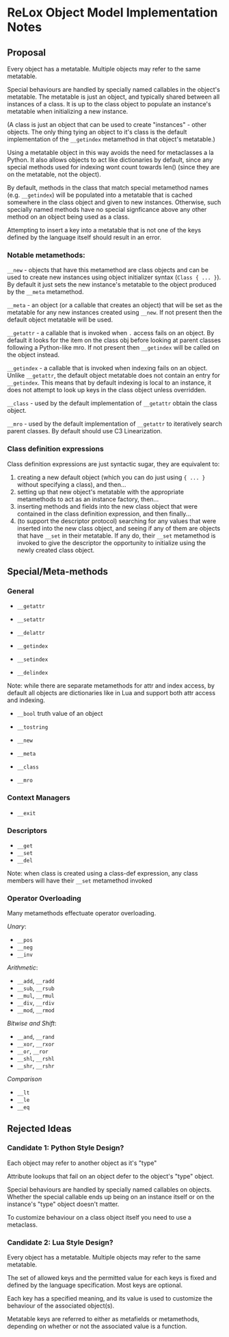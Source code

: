 # ReLox Object Model Implementation Notes




## Proposal

Every object has a metatable. Multiple objects may refer to the same metatable.

Special behaviours are handled by specially named callables in the object's metatable. 
The metatable is just an object, and typically shared between all instances of a class.
It is up to the class object to populate an instance's metatable when initializing a new instance.

(A class is just an object that can be used to create "instances" - other objects. The only thing
tying an object to it's class is the default implementation of the `__getindex` metamethod in that
object's metatable.)

Using a metatable object in this way avoids the need for metaclasses a la Python.
It also allows objects to act like dictionaries by default, since any special methods used for indexing
wont count towards len() (since they are on the metatable, not the object).

By default, methods in the class that match special metamethod names (e.g. `__getindex`) will
be populated into a metatable that is cached somewhere in the class object and given to new instances. 
Otherwise, such specially named methods have no special signficance above any other method on an 
object being used as a class.

Attempting to insert a key into a metatable that is not one of the keys defined by the language
itself should result in an error.

### Notable metamethods:

`__new` - objects that have this metamethod are class objects and can be used to create new instances
using object initializer syntax (`Class { ... }`). By default it just sets the new instance's metatable
to the object produced by the `__meta` metamethod.

`__meta` - an object (or a callable that creates an object) that will be set as the metatable for
any new instances created using `__new`. If not present then the default object metatable will be used.

`__getattr` - a callable that is invoked when `.` access fails on an object. 
By default it looks for the item on the class obj before looking at parent classes
following a Python-like mro. If not present then `__getindex` will be called on the object instead.

`__getindex` - a callable that is invoked when indexing fails on an object.
Unlike `__getattr`, the default object metatable does not contain an entry for `__getindex`.
This means that by default indexing is local to an instance, it does not attempt to look up keys
in the class object unless overridden.

`__class` - used by the default implementation of `__getattr` obtain the class object.

`__mro` - used by the default implementation of `__getattr` to iteratively search parent classes. 
By default should use C3 Linearization.

### Class definition expressions

Class definition expressions are just syntactic sugar, they are equivalent to:

1. creating a new default object (which you can do just using `{ ... }` without specifying a class), and then...
2. setting up that new object's metatable with the appropriate metamethods to act as an instance factory, then...
3. inserting methods and fields into the new class object that were contained in the class definition expression,
and then finally...
4. (to support the descriptor protocol) searching for any values that were inserted into the new class object,
and seeing if any of them are objects that have `__set` in their metatable. If any do, their `__set` metamethod
is invoked to give the descriptor the opportunity to initialize using the newly created class object.



## Special/Meta-methods

### General

- `__getattr`
- `__setattr`
- `__delattr`

- `__getindex` 
- `__setindex` 
- `__delindex` 

Note: while there are separate metamethods for attr and index access, 
by default all objects are dictionaries like in Lua and support both attr access and indexing.

- `__bool` truth value of an object
- `__tostring`

- `__new`
- `__meta`
- `__class`
- `__mro`

### Context Managers

- `__exit`

### Descriptors

- `__get`
- `__set`
- `__del`

Note: when class is created using a class-def expression, any class members will have their `__set` metamethod invoked


### Operator Overloading

Many metamethods effectuate operator overloading.

*Unary*:

- `__pos`
- `__neg`
- `__inv`

*Arithmetic*:

- `__add`, `__radd`
- `__sub`, `__rsub`
- `__mul`, `__rmul`
- `__div`, `__rdiv`
- `__mod`, `__rmod`

*Bitwise and Shift*:

- `__and`, `__rand`
- `__xor`, `__rxor`
- `__or`, `__ror`
- `__shl`, `__rshl`
- `__shr`, `__rshr`

*Comparison*

- `__lt`
- `__le`
- `__eq`





## Rejected Ideas


### Candidate 1: Python Style Design?

Each object may refer to another object as it's "type"

Attribute lookups that fail on an object defer to the object's "type" object.

Special behaviours are handled by specially named callables on objects. 
Whether the special callable ends up being on an instance itself or on the 
instance's "type" object doesn't matter.

To customize behaviour on a class object itself you need to use a metaclass.


### Candidate 2: Lua Style Design?

Every object has a metatable. Multiple objects may refer to the same metatable.

The set of allowed keys and the permitted value for each keys is fixed 
and defined by the language specification. Most keys are optional.

Each key has a specified meaning, and its value is used to customize
the behaviour of the associated object(s).

Metatable keys are referred to either as metafields or metamethods, 
depending on whether or not the associated value is a function.